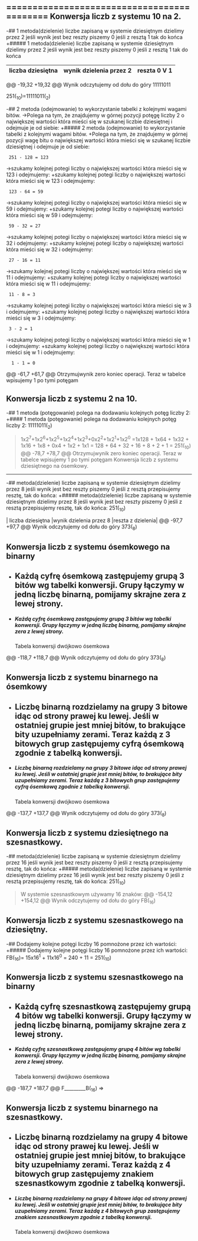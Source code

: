 ===========================================
Konwersja liczb z systemu 10 na 2.
---------------------------------------------
-## 1 metoda(dzielenie) liczbe zapisaną w systemie dziesiętnym dzielimy przez 2 jeśli wynik jest bez reszty piszemy 0 jeśli z resztą 1 tak do końca
+##### 1 metoda(dzielenie) liczbe zapisaną w systemie dziesiętnym dzielimy przez 2 jeśli wynik jest bez reszty piszemy 0 jeśli z resztą 1 tak do końca
 
 | liczba dziesiętna |wynik dzielenia przez 2 |reszta 0 V 1|
 | ------ | ------ |  ------ |
@@ -19,32 +19,32 @@ Wynik odczytujemy od dołu do góry 11111011
 
 251(<sub>10</sub>)=11111011(<sub>2</sub>)
 
-## 2 metoda (odejmowanie) to wykorzystanie tabelki z kolejnymi wagami bitów. 
->Polega na tym, że znajdujemy w górnej pozycji potęgę liczby 2 o największej wartości która mieści się w szukanej liczbie dziesiętnej i odejmuje je od siebie:
+##### 2 metoda (odejmowanie) to wykorzystanie tabelki z kolejnymi wagami bitów. 
+Polega na tym, że znajdujemy w górnej pozycji wagę bitu o największej wartości która mieści się w szukanej liczbie dziesiętnej i odejmuje je od siebie:
 
     251 - 128 = 123
 
->szukamy kolejnej potegi liczby  o największej wartości która mieści się w 123 i odejmujemy:
+szukamy kolejnej potegi liczby  o największej wartości która mieści się w 123 i odejmujemy:
     
     123 - 64 = 59
 
->szukamy kolejnej potegi liczby  o największej wartości która mieści się w 59 i odejmujemy:
+szukamy kolejnej potegi liczby  o największej wartości która mieści się w 59 i odejmujemy:
     
     59 - 32 = 27
 
->szukamy kolejnej potegi liczby  o największej wartości która mieści się w 32 i odejmujemy:
+szukamy kolejnej potegi liczby  o największej wartości która mieści się w 32 i odejmujemy:
     
     27 - 16 = 11
 
->szukamy kolejnej potegi liczby  o największej wartości która mieści się w 11 i odejmujemy:
+szukamy kolejnej potegi liczby  o największej wartości która mieści się w 11 i odejmujemy:
     
     11 - 8 = 3
 
->szukamy kolejnej potegi liczby  o największej wartości która mieści się w 3 i odejmujemy:
+szukamy kolejnej potegi liczby  o największej wartości która mieści się w 3 i odejmujemy:
     
     3 - 2 = 1
 
->szukamy kolejnej potegi liczby  o największej wartości która mieści się w 1 i odejmujemy:
+szukamy kolejnej potegi liczby  o największej wartości która mieści się w 1 i odejmujemy:
     
      1 - 1 = 0
 
@@ -61,7 +61,7 @@ Otrzymujwynik zero koniec operacji. Teraz w tabelce wpisujemy 1 po tymi potęgam
  
  Konwersja liczb z systemu 2 na 10.
 ---------------------------------------------
-## 1 metoda (potęgowanie) polega na dodawaniu kolejnych potęg liczby 2:
+#### 1 metoda (potęgowanie) polega na dodawaniu kolejnych potęg liczby 2:
 11111011(<sub>2</sub>)
 
 >1x2<sup>7</sup>+1x2<sup>6</sup>+1x2<sup>5</sup>+1x2<sup>4</sup>+1x2<sup>3</sup>+0x2<sup>2</sup>+1x2<sup>1</sup>+1x2<sup>0</sup> =1x128 + 1x64 + 1x32 + 1x16 + 1x8 + 0x4 + 1x2 + 1x1 = 128 + 64 + 32 + 16 + 8 + 2 + 1 = 251(<sub>10</sub>)
@@ -78,7 +78,7 @@ Otrzymujwynik zero koniec operacji. Teraz w tabelce wpisujemy 1 po tymi potęgam
  Konwersja liczb z systemu dziesiętnego na ósemkowy.
 ---------------------------------------------
 
-## metoda(dzielenie) liczbe zapisaną w systemie dziesiętnym dzielimy przez 8 jeśli wynik jest bez reszty piszemy 0 jeśli z resztą przepisujemy resztę, tak do końca:
+##### metoda(dzielenie) liczbe zapisaną w systemie dziesiętnym dzielimy przez 8 jeśli wynik jest bez reszty piszemy 0 jeśli z resztą przepisujemy resztę, tak do końca:
 251(<sub>10</sub>)
 
 | liczba dziesiętna |wynik dzielenia przez 8 |reszta  z dzielenia|
@@ -97,7 +97,7 @@ Wynik odczytujemy od dołu do góry 373(<sub>8</sub>)
 
  Konwersja liczb z systemu ósemkowego na binarny
  -----------------------------------------------
- ## Każdą cyfrę ósemkową zastępujemy grupą 3 bitów wg tabelki konwersji. Grupy łączymy w jedną liczbę binarną, pomijamy skrajne zera z lewej strony.
+ ##### Każdą cyfrę ósemkową zastępujemy grupą 3 bitów wg tabelki konwersji. Grupy łączymy w jedną liczbę binarną, pomijamy skrajne zera z lewej strony.
 
     Tabela konwersji dwójkowo ósemkowa
     
@@ -118,7 +118,7 @@ Wynik odczytujemy od dołu do góry 373(<sub>8</sub>)
 
  Konwersja liczb z systemu binarnego na ósemkowy
  -----------------------------------------------
- ## Liczbę binarną rozdzielamy na grupy 3 bitowe idąc od strony prawej ku lewej. Jeśli w ostatniej grupie jest mniej bitów, to brakujące bity uzupełniamy zerami. Teraz każdą z 3 bitowych grup zastępujemy cyfrą ósemkową zgodnie z tabelką konwersji.
+ ##### Liczbę binarną rozdzielamy na grupy 3 bitowe idąc od strony prawej ku lewej. Jeśli w ostatniej grupie jest mniej bitów, to brakujące bity uzupełniamy zerami. Teraz każdą z 3 bitowych grup zastępujemy cyfrą ósemkową zgodnie z tabelką konwersji.
  
    Tabela konwersji dwójkowo ósemkowa
     
@@ -137,7 +137,7 @@ Wynik odczytujemy od dołu do góry 373(<sub>8</sub>)
  
   Konwersja liczb z systemu dziesiętnego na szesnastkowy.
 ---------------------------------------------
-## metoda(dzielenie) liczbe zapisaną w systemie dziesiętnym dzielimy przez 16 jeśli wynik jest bez reszty piszemy 0 jeśli z resztą przepisujemy resztę, tak do końca:
+##### metoda(dzielenie) liczbe zapisaną w systemie dziesiętnym dzielimy przez 16 jeśli wynik jest bez reszty piszemy 0 jeśli z resztą przepisujemy resztę, tak do końca:
 251(<sub>10</sub>)
 
 >W systemie szesnastkowym używamy 16 znaków:
@@ -154,12 +154,12 @@ Wynik odczytujemy od dołu do góry FB(<sub>16</sub>)
 
 Konwersja liczb z systemu szesnastkowego na dziesiętny.
 ---------------------------------------------
-## Dodajemy kolejne potęgi liczby 16 pomnożone przez ich wartości:
+##### Dodajemy kolejne potęgi liczby 16 pomnożone przez ich wartości:
 FB(<sub>16</sub>)= 15x16<sup>1</sup> + 11x16<sup>0</sup> = 240 + 11 = 251(<sub>10</sub>)
 
  Konwersja liczb z systemu szesnastkowego na binarny
  -----------------------------------------------
- ## Każdą cyfrę szesnastkową zastępujemy grupą 4 bitów wg tabelki konwersji. Grupy łączymy w jedną liczbę binarną, pomijamy skrajne zera z lewej strony.
+ ##### Każdą cyfrę szesnastkową zastępujemy grupą 4 bitów wg tabelki konwersji. Grupy łączymy w jedną liczbę binarną, pomijamy skrajne zera z lewej strony.
 
     Tabela konwersji dwójkowo ósemkowa
     
@@ -187,7 +187,7 @@ F_________B(<sub>16</sub>) =>
 
  Konwersja liczb z systemu binarnego na szesnastkowy.
  -----------------------------------------------
- ## Liczbę binarną rozdzielamy na grupy 4 bitowe idąc od strony prawej ku lewej. Jeśli w ostatniej grupie jest mniej bitów, to brakujące bity uzupełniamy zerami. Teraz każdą z 4 bitowych grup zastępujemy znakiem szesnastkowym zgodnie z tabelką konwersji.
+ ##### Liczbę binarną rozdzielamy na grupy 4 bitowe idąc od strony prawej ku lewej. Jeśli w ostatniej grupie jest mniej bitów, to brakujące bity uzupełniamy zerami. Teraz każdą z 4 bitowych grup zastępujemy znakiem szesnastkowym zgodnie z tabelką konwersji.
 
     Tabela konwersji dwójkowo ósemkowa
